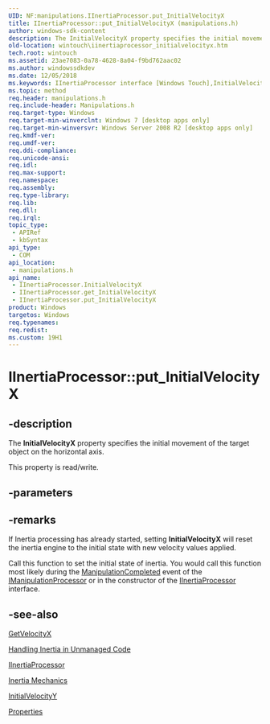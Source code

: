 ```yaml
---
UID: NF:manipulations.IInertiaProcessor.put_InitialVelocityX
title: IInertiaProcessor::put_InitialVelocityX (manipulations.h)
author: windows-sdk-content
description: The InitialVelocityX property specifies the initial movement of the target object on the horizontal axis.
old-location: wintouch\iinertiaprocessor_initialvelocityx.htm
tech.root: wintouch
ms.assetid: 23ae7083-0a78-4628-8a04-f9bd762aac02
ms.author: windowssdkdev
ms.date: 12/05/2018
ms.keywords: IInertiaProcessor interface [Windows Touch],InitialVelocityX property, IInertiaProcessor.InitialVelocityX, IInertiaProcessor.put_InitialVelocityX, IInertiaProcessor::InitialVelocityX, IInertiaProcessor::get_InitialVelocityX, IInertiaProcessor::put_InitialVelocityX, InitialVelocityX property [Windows Touch], InitialVelocityX property [Windows Touch],IInertiaProcessor interface, manipulations/IInertiaProcessor::InitialVelocityX, manipulations/IInertiaProcessor::get_InitialVelocityX, manipulations/IInertiaProcessor::put_InitialVelocityX, put_InitialVelocityX, wintouch.iinertiaprocessor_initialvelocityx
ms.topic: method
req.header: manipulations.h
req.include-header: Manipulations.h
req.target-type: Windows
req.target-min-winverclnt: Windows 7 [desktop apps only]
req.target-min-winversvr: Windows Server 2008 R2 [desktop apps only]
req.kmdf-ver: 
req.umdf-ver: 
req.ddi-compliance: 
req.unicode-ansi: 
req.idl: 
req.max-support: 
req.namespace: 
req.assembly: 
req.type-library: 
req.lib: 
req.dll: 
req.irql: 
topic_type:
 - APIRef
 - kbSyntax
api_type:
 - COM
api_location:
 - manipulations.h
api_name:
 - IInertiaProcessor.InitialVelocityX
 - IInertiaProcessor.get_InitialVelocityX
 - IInertiaProcessor.put_InitialVelocityX
product: Windows
targetos: Windows
req.typenames: 
req.redist: 
ms.custom: 19H1
---
```


# IInertiaProcessor::put_InitialVelocityX


## -description


The <b>InitialVelocityX</b> property specifies the initial movement of the target object on the horizontal axis.

This property is read/write.


## -parameters


## -remarks



If Inertia processing has already started, setting <b>InitialVelocityX</b> will reset the inertia engine to the initial state with new velocity values applied.	 		
	 

Call this function to set the initial state of inertia. You would call this function most likely during the <a href="https://docs.microsoft.com/windows/desktop/api/manipulations/nf-manipulations-_imanipulationevents-manipulationcompleted">ManipulationCompleted</a> event of the <a href="https://docs.microsoft.com/windows/desktop/api/manipulations/nn-manipulations-imanipulationprocessor">IManipulationProcessor</a> or in the constructor of the <a href="https://docs.microsoft.com/windows/desktop/api/manipulations/nn-manipulations-iinertiaprocessor">IInertiaProcessor</a> interface.




## -see-also




<a href="https://docs.microsoft.com/windows/desktop/api/manipulations/nf-manipulations-imanipulationprocessor-getvelocityx">GetVelocityX</a>



<a href="https://docs.microsoft.com/windows/desktop/wintouch/handling-inertia-in-unmanaged-code">Handling Inertia in Unmanaged Code</a>



<a href="https://docs.microsoft.com/windows/desktop/api/manipulations/nn-manipulations-iinertiaprocessor">IInertiaProcessor</a>



<a href="https://docs.microsoft.com/windows/desktop/wintouch/inertia-mechanics">Inertia Mechanics</a>



<a href="https://docs.microsoft.com/windows/desktop/api/manipulations/nf-manipulations-iinertiaprocessor-get_initialvelocityy">InitialVelocityY</a>



<a href="https://docs.microsoft.com/windows/desktop/wintouch/iinertiaprocessor-properties">Properties</a>
 

 

